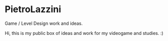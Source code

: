 # PietroLazzini
Game / Level Design work and ideas.

Hi, this is my public box of ideas and work for my videogame and studies. :)
